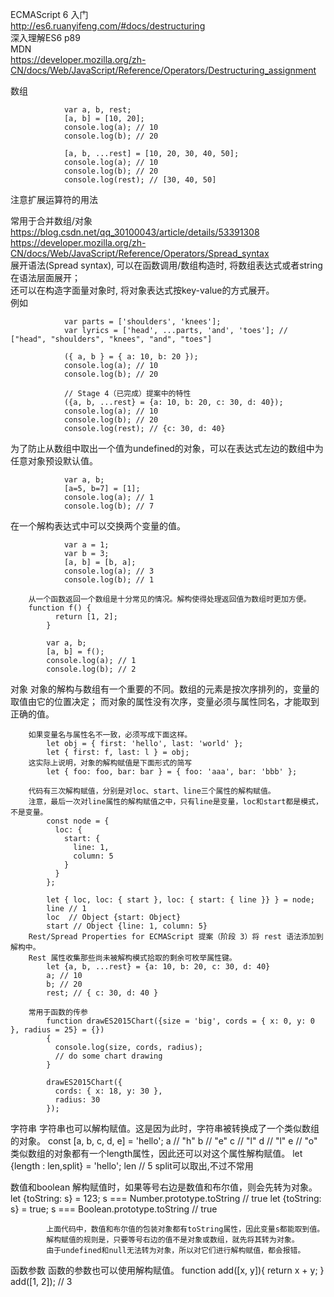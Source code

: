 ECMAScript 6 入门  
http://es6.ruanyifeng.com/#docs/destructuring  
深入理解ES6 p89  
MDN   
https://developer.mozilla.org/zh-CN/docs/Web/JavaScript/Reference/Operators/Destructuring_assignment  
  
  
  
数组  
```
            var a, b, rest;
            [a, b] = [10, 20];
            console.log(a); // 10
            console.log(b); // 20

            [a, b, ...rest] = [10, 20, 30, 40, 50];
            console.log(a); // 10
            console.log(b); // 20
            console.log(rest); // [30, 40, 50]
```  

注意扩展运算符的用法  
  
常用于合并数组/对象  
https://blog.csdn.net/qq_30100043/article/details/53391308  
https://developer.mozilla.org/zh-CN/docs/Web/JavaScript/Reference/Operators/Spread_syntax  
展开语法(Spread syntax), 可以在函数调用/数组构造时, 将数组表达式或者string在语法层面展开；  
还可以在构造字面量对象时, 将对象表达式按key-value的方式展开。  
例如  
```
            var parts = ['shoulders', 'knees']; 
            var lyrics = ['head', ...parts, 'and', 'toes']; // ["head", "shoulders", "knees", "and", "toes"]
```
```
            ({ a, b } = { a: 10, b: 20 });
            console.log(a); // 10
            console.log(b); // 20
```
```
            // Stage 4（已完成）提案中的特性
            ({a, b, ...rest} = {a: 10, b: 20, c: 30, d: 40});
            console.log(a); // 10
            console.log(b); // 20
            console.log(rest); // {c: 30, d: 40}
```
为了防止从数组中取出一个值为undefined的对象，可以在表达式左边的数组中为任意对象预设默认值。  
```
            var a, b;
            [a=5, b=7] = [1];
            console.log(a); // 1
            console.log(b); // 7
```
在一个解构表达式中可以交换两个变量的值。  
```
            var a = 1;
            var b = 3;
            [a, b] = [b, a];
            console.log(a); // 3
            console.log(b); // 1
```
            
        从一个函数返回一个数组是十分常见的情况。解构使得处理返回值为数组时更加方便。
        function f() {
              return [1, 2];
            }

            var a, b; 
            [a, b] = f(); 
            console.log(a); // 1
            console.log(b); // 2

对象
        对象的解构与数组有一个重要的不同。数组的元素是按次序排列的，变量的取值由它的位置决定；
        而对象的属性没有次序，变量必须与属性同名，才能取到正确的值。
            
        如果变量名与属性名不一致，必须写成下面这样。
            let obj = { first: 'hello', last: 'world' };
            let { first: f, last: l } = obj;
        这实际上说明，对象的解构赋值是下面形式的简写
            let { foo: foo, bar: bar } = { foo: 'aaa', bar: 'bbb' };
            
        代码有三次解构赋值，分别是对loc、start、line三个属性的解构赋值。
        注意，最后一次对line属性的解构赋值之中，只有line是变量，loc和start都是模式，不是变量。
            const node = {
              loc: {
                start: {
                  line: 1,
                  column: 5
                }
              }
            };

            let { loc, loc: { start }, loc: { start: { line }} } = node;
            line // 1
            loc  // Object {start: Object}
            start // Object {line: 1, column: 5}
        Rest/Spread Properties for ECMAScript 提案（阶段 3）将 rest 语法添加到解构中。
        Rest 属性收集那些尚未被解构模式拾取的剩余可枚举属性键。
            let {a, b, ...rest} = {a: 10, b: 20, c: 30, d: 40}
            a; // 10 
            b; // 20 
            rest; // { c: 30, d: 40 }
            
        常用于函数的传参
            function drawES2015Chart({size = 'big', cords = { x: 0, y: 0 }, radius = 25} = {}) 
            {
              console.log(size, cords, radius);
              // do some chart drawing
            }

            drawES2015Chart({
              cords: { x: 18, y: 30 },
              radius: 30
            });
字符串
            字符串也可以解构赋值。这是因为此时，字符串被转换成了一个类似数组的对象。
            const [a, b, c, d, e] = 'hello';
            a // "h"
            b // "e"
            c // "l"
            d // "l"
            e // "o"
            类似数组的对象都有一个length属性，因此还可以对这个属性解构赋值。
            let {length : len,split} = 'hello';
            len // 5
            split可以取出,不过不常用

数值和boolean
            解构赋值时，如果等号右边是数值和布尔值，则会先转为对象。
            let {toString: s} = 123;
            s === Number.prototype.toString // true
            let {toString: s} = true;
            s === Boolean.prototype.toString // true
            
            上面代码中，数值和布尔值的包装对象都有toString属性，因此变量s都能取到值。
            解构赋值的规则是，只要等号右边的值不是对象或数组，就先将其转为对象。
            由于undefined和null无法转为对象，所以对它们进行解构赋值，都会报错。
函数参数
            函数的参数也可以使用解构赋值。
            function add([x, y]){
              return x + y;
            }
            add([1, 2]); // 3
